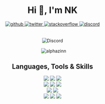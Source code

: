 <h1 align="center">Hi 👋, I'm NK</h1>

<div align="center">
  <a href="https://github.com/nkyo" target="_blank">
    <img src=https://img.shields.io/badge/github-%2324292e.svg?&style=for-the-badge&logo=github&logoColor=white alt=github style="margin-bottom: 5px;"/>
  </a>
  
  <a href="https://fb.com/nknkne" target="_blank">
    <img src=https://img.shields.io/badge/facebook-%2300acee.svg?&style=for-the-badge&logo=facebook&logoColor=white alt=twitter style="margin-bottom: 5px;" />
  </a>
  
  <a href="https://stackoverflow.com/" target="_blank">
    <img src=https://img.shields.io/badge/stackoverflow-%23F28032.svg?&style=for-the-badge&logo=stackoverflow&logoColor=white alt=stackoverflow style="margin-bottom: 5px;" />
  </a>
  
  <a href="#" target="_blank">
    <img src=https://img.shields.io/badge/discord-%237289D0.svg?&style=for-the-badge&logo=discord&logoColor=white alt=discord style="margin-bottom: 5px;"/>
  </a>
  
</div>

<br>

<div align="center">  
  <p>
    <img src="https://discord.c99.nl/widget/theme-3/522995211484528660.png" alt="Discord">
  </p>
</div>

<div align="center">
  
  <p>
    &nbsp; <img align="center" src="https://github-readme-stats.vercel.app/api?username=nkyo&show_icons=true&hide_border=true&hide_title=true&bg_color=1a1c1f&border_radius=10&theme=dark&locale=en" alt="alphazinn" />
  </p>
  
</div>

<h2 align="center">Languages, Tools & Skills</h2>

<div align="center">
 
  <img src="https://img.icons8.com/color/96/000000/html-5--v1.png"/>
  <img src="https://img.icons8.com/color/96/000000/css3.png"/>
  <img src="https://img.icons8.com/color/96/000000/bootstrap.png"/>
  
  <br>
  
  <img src="https://img.icons8.com/external-tal-revivo-shadow-tal-revivo/96/000000/external-lua-is-a-lightweight-multi-paradigm-programming-language-logo-shadow-tal-revivo.png"/>
  <img src="https://img.icons8.com/color/96/000000/javascript--v1.png"/>
  <img src="https://img.icons8.com/color/96/000000/php.png"/>
  
  <br>
  
  <img src="https://img.icons8.com/fluency/96/000000/mysql-logo.png"/>
  <img src="https://img.icons8.com/color/96/000000/grafana.png"/>
  
  <br>
  
  <img src="https://img.icons8.com/color/96/000000/ubuntu.png"/>
  <img src="https://img.icons8.com/color/96/000000/google-cloud.png"/>
  <img src="https://img.icons8.com/color/96/000000/amazon-web-services.png"/>
  
  
</div>
